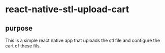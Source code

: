 # react-native-stl-upload-cart

## purpose

This is a simple react native app that uploads the stl file and configure the cart of these fils.
